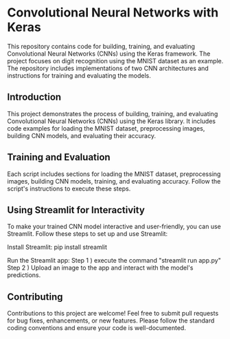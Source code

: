 # Convolutional Neural Networks with Keras

This repository contains code for building, training, and evaluating Convolutional Neural Networks (CNNs) using the Keras framework. The project focuses on digit recognition using the MNIST dataset as an example. The repository includes implementations of two CNN architectures and instructions for training and evaluating the models.

## Introduction

This project demonstrates the process of building, training, and evaluating Convolutional Neural Networks (CNNs) using the Keras library. It includes code examples for loading the MNIST dataset, preprocessing images, building CNN models, and evaluating their accuracy.

## Training and Evaluation
Each script includes sections for loading the MNIST dataset, preprocessing images, building CNN models, training, and evaluating accuracy. Follow the script's instructions to execute these steps.

## Using Streamlit for Interactivity
To make your trained CNN model interactive and user-friendly, you can use Streamlit. Follow these steps to set up and use Streamlit:

Install Streamlit:
pip install streamlit

Run the Streamlit app:
Step 1 ) execute the command "streamlit run app.py"
Step 2 ) Upload an image to the app and interact with the model's predictions.

## Contributing
Contributions to this project are welcome! Feel free to submit pull requests for bug fixes, enhancements, or new features. Please follow the standard coding conventions and ensure your code is well-documented.
